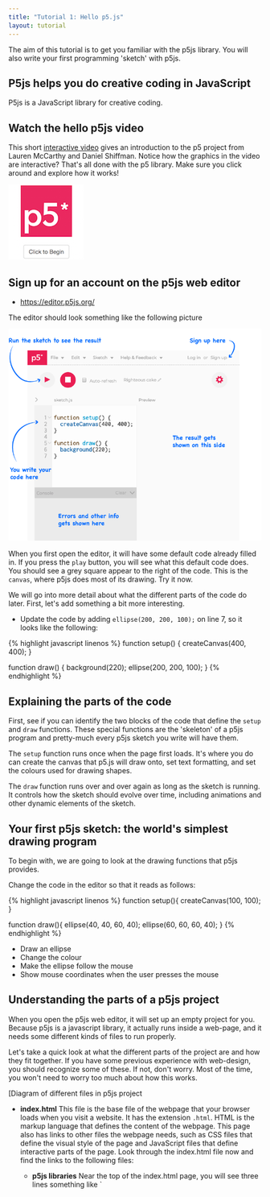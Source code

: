 ```yaml
---
title: "Tutorial 1: Hello p5.js"
layout: tutorial
---
```


<p class="lead">
  The aim of this tutorial is to get you familiar with the p5js library.
  You will also write your first programming 'sketch' with p5js.
</p>

## P5js helps you do creative coding in JavaScript

P5js is a JavaScript library for creative coding.

<!-- Idea for a 'what is' introductory interactive -->

## Watch the hello p5js video

This short [interactive video](http://hello.p5js.org/) gives an introduction
to the p5 project from Lauren McCarthy and Daniel Shiffman. Notice how the
graphics in the video are interactive? That's all done with the p5 library.
Make sure you click around and explore how it works!

[![hello.p5js.org](./images/hello-p5js-org.png)](http://hello.p5js.org)

<!-- TODO: I'd like to embed the hello p5js video but it requires an extra click.
<div class="video-container">
<iframe src="http://hello.p5js.org/" height="315" width="560" 
  allowfullscreen="" frameborder="0">
</div>
-->

## Sign up for an account on the p5js web editor

* <https://editor.p5js.org/>

The editor should look something like the following picture

![p5js web editor](./images/editor-p5js-parts.png)

When you first open the editor, it will have some default code already filled
in. If you press the `play` button, you will see what this default code does.
You should see a grey square appear to the right of the code. This is the
`canvas`, where p5js does most of its drawing. Try it now.

We will go into more detail about what the different parts of the code do later.
First, let's add something a bit more interesting.

* Update the code by adding `ellipse(200, 200, 100);` on line 7, so it looks
  like the following:

{% highlight javascript linenos %}
function setup() {
  createCanvas(400, 400);
}

function draw() {
  background(220);
  ellipse(200, 200, 100);
}
{% endhighlight %}

## Explaining the parts of the code

First, see if you can identify the two blocks of the code that define the
`setup` and `draw` functions. These special functions are the 'skeleton' of a
p5js program and pretty-much every p5js sketch you write will have them.

The `setup` function runs once when the page first loads. It's where you do
can create the canvas that p5.js will draw onto, set text formatting,
and set the colours used for drawing shapes.

The `draw` function runs over and over again as long as the sketch is running.
It controls how the sketch should evolve over time, including
animations and other dynamic elements of the sketch.

## Your first p5js sketch: the world's simplest drawing program

<!-- P5js is a JavaScript library that makes it easy to make creative coding programs
that run in the browser. P5js provides a whole range of useful functions for 
loading data, creating sound, responding to user input, interacting
with the HTML pages, drawing, and more.  -->

To begin with, we are going to look at the drawing functions that p5js provides.

Change the code in the editor so that it reads as follows:

{% highlight javascript linenos %}
function setup(){
  createCanvas(100, 100);
}

function draw(){
  ellipse(40, 40, 60, 40);
  ellipse(60, 60, 60, 40);
}
{% endhighlight %}

<!-- Following draws a face.
  ellipse(50, 50, 100, 100);
  ellipse(20, 40, 10, 10);
  ellipse(80, 40, 10, 10);
  ellipse(50, 50, 40, 30);
  ellipse(50, 75, 40, 10);
-->

* Draw an ellipse
* Change the colour
* Make the ellipse follow the mouse
* Show mouse coordinates when the user presses the mouse

## Understanding the parts of a p5js project

When you open the p5js web editor, it will set up an empty project for you.
Because p5js is a javascript library, it actually runs inside a web-page,
and it needs some different kinds of files to run properly.  

Let's take a quick look at what the different parts of the project are and
how they fit together. If you have some previous experience with web-design,
you should recognize some of these. If not, don't worry. Most of the time,
you won't need to worry too much about how this works.

[Diagram of different files in p5js project

* **index.html** This file is the base file of the webpage that your
  browser loads when you visit a website. It has the extension `.html`.
  HTML is the markup language that defines the content of the
  webpage. This page also has links to other files
  the webpage needs, such as CSS files that define the visual style of the page
  and JavaScript files that define interactive parts of the page. Look
  through the index.html file now and find the links to the following
  files:
  * **p5js libraries** Near the top of the index.html page, you will see three lines
    something like `<script src="http://cdn.cloudflare.com/p5js/p5dom.js">.
    These are links to the three main parts of the p5dom library, which are
    the p5js main library, p5dom library, and p5sound library. If you don't
    need one of these, you can remove the link, but it doesn't hurt to leave
    it in there. If you want to add extra parts of the library, you add a line
    to the part that you want to reference.
  * **sketch.js** This is the JavaScript file where you will write the
    main part of your p5js sketch. If you look in the index.html file, you
    will see a reference to `sketch.js`. Once your sketches become
    more complex, you will probably want to organize parts of your code into
    separate javascript files. You will link to these files in a similar way.

* **style definitions** In the default p5js web editor project, the `index.html`
  file contains a section that starts with `<style>`. This defines how the
  page looks. The code inside the `<style>` tags is CSS. This is a
  simple language for defining how content should appear in a webpage.
  * Find the part of the CSS where it says `background: #222222;` and change it to
    `background: #FF0000;`. Reload the page and the background should change
    from grey to red. You can change a range of aspects of the way the page is
    displayed in this way.
  * If the styles used in your page become more complex, it can also be
    useful to organize them into a separate file. In this case, you would
    create a file called `stylesheet.css` and create a link to this from `index.html`
    in the same way you would with a JavaScript file.

### Other parts of the project you will see

* **data folder** It's often necessary to store other resources that
  your sketch will use, such as images and data files. A convenient place
  to put these is in a folder called `data`.

## Download an editor so you can code locally

* Visual Studio Code
* Atom
* SublimeText

## Check out these other resources for learning to code

* [resources]({{site.baseurl}}/resources)
* [books](https://p5js.org/books/)